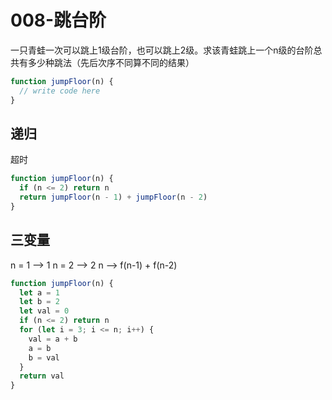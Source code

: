 # 008-跳台阶

一只青蛙一次可以跳上1级台阶，也可以跳上2级。求该青蛙跳上一个n级的台阶总共有多少种跳法（先后次序不同算不同的结果）

```js
function jumpFloor(n) {
  // write code here
}
```

## 递归

超时

```js
function jumpFloor(n) {
  if (n <= 2) return n
  return jumpFloor(n - 1) + jumpFloor(n - 2)
}
```

## 三变量

n = 1 --> 1
n = 2 --> 2
n     --> f(n-1) + f(n-2)

```js
function jumpFloor(n) {
  let a = 1
  let b = 2
  let val = 0
  if (n <= 2) return n
  for (let i = 3; i <= n; i++) {
    val = a + b
    a = b
    b = val
  }
  return val
}
```